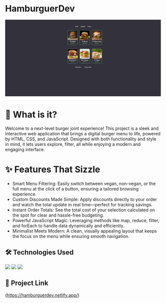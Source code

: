 # HamburguerDev
<img src="/assets/imgs/readimg.jpeg">

# 🍔 What is it?
Welcome to a next-level burger joint experience! This project is a sleek and interactive web application that brings a digital
burger menu to life, powered by HTML, CSS, and JavaScript. Designed with both functionality and style in mind, it lets users
explore, filter, all while enjoying a modern and engaging interface.

# ✨ Features That Sizzle
 - Smart Menu Filtering: Easily switch between vegan, non-vegan, or the full menu at the click of a button, ensuring a tailored browsing experience.
 - Custom Discounts Made Simple: Apply discounts directly to your order and watch the total update in real time—perfect for tracking savings.
 - Instant Order Totals: See the total cost of your selection calculated on the spot for clear and hassle-free budgeting.
 - Powerful JavaScript Magic: Leveraging methods like map, reduce, filter, and forEach to handle data dynamically and efficiently.
 - Minimalist Meets Modern: A clean, visually appealing layout that keeps the focus on the menu while ensuring smooth navigation.

## 🛠️ Technologies Used
<img src="https://img.shields.io/badge/HTML5-E34F26?style=for-the-badge&logo=html5&logoColor=white">
<img src="https://img.shields.io/badge/CSS3-1572B6?style=for-the-badge&logo=css3&logoColor=white">
<img src="https://img.shields.io/badge/JavaScript-F7DF1E?style=for-the-badge&logo=javascript&logoColor=black">

## 📂 Project Link
(https://hamburguerdev.netlify.app/)
